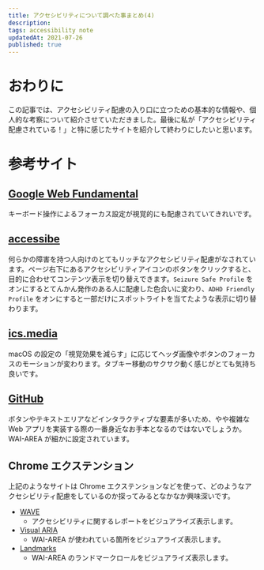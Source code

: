 ```yaml
---
title: アクセシビリティについて調べた事まとめ(4)
description: 
tags: accessibility note
updatedAt: 2021-07-26
published: true
---
```


# おわりに

この記事では、アクセシビリティ配慮の入り口に立つための基本的な情報や、個人的な考察について紹介させていただきました。最後に私が「アクセシビリティ配慮されている！」と特に感じたサイトを紹介して終わりにしたいと思います。

# 参考サイト

## [Google Web Fundamental](https://developers.google.com/web/fundamentals/accessibility/)

キーボード操作によるフォーカス設定が視覚的にも配慮されていてきれいです。

## [accessibe](https://accessibe.com/)

何らかの障害を持つ人向けのとてもリッチなアクセシビリティ配慮がなされています。ページ右下にあるアクセシビリティアイコンのボタンをクリックすると、目的に合わせてコンテンツ表示を切り替えできます。`Seizure Safe Profile` をオンにするとてんかん発作のある人に配慮した色合いに変わり、`ADHD Friendly Profile` をオンにすると一部だけにスポットライトを当てたような表示に切り替わります。

## [ics.media](https://ics.media/)

macOS の設定の「視覚効果を減らす」に応じてヘッダ画像やボタンのフォーカスのモーションが変わります。タブキー移動のサクサク動く感じがとても気持ち良いです。

## [GitHub](https://github.com/)

ボタンやテキストエリアなどインタラクティブな要素が多いため、やや複雑なWeb アプリを実装する際の一番身近なお手本となるのではないでしょうか。WAI-AREA が細かに設定されています。

## Chrome エクステンション

上記のようなサイトは Chrome エクステンションなどを使って、どのようなアクセシビリティ配慮をしているのか探ってみるとなかなか興味深いです。

- [WAVE](https://chrome.google.com/webstore/detail/wave-evaluation-tool/jbbplnpkjmmeebjpijfedlgcdilocofh/related?hl=ja)
  - アクセシビリティに関するレポートをビジュアライズ表示します。
- [Visual ARIA](https://chrome.google.com/webstore/detail/visual-aria/lhbmajchkkmakajkjenkchhnhbadmhmk?hl=ja)
  - WAI-AREA が使われている箇所をビジュアライズ表示します。
- [Landmarks](http://matatk.agrip.org.uk/landmarks/)
  - WAI-AREA のランドマークロールをビジュアライズ表示します。
